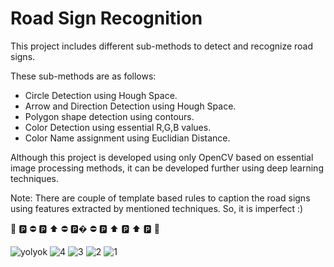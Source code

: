 
# Road Sign Recognition

This project includes different sub-methods to detect and recognize road signs.

These sub-methods are as follows:

- Circle Detection using Hough Space.
- Arrow and Direction Detection using Hough Space.
- Polygon shape detection using contours.
- Color Detection using essential R,G,B values.
- Color Name assignment using Euclidian Distance.


Although this project is developed using only OpenCV based on essential image processing methods, it can be developed further using deep learning techniques. 

Note: There are couple of template based rules to caption the road signs using features extracted by mentioned techniques. So, it is imperfect :) 

🛑 🅿️ ⛔️ 🅿️ ⬆️  ⛔️ 🅿️� ⛔️ 🅿️ ⬆️ 🅿️ ⬆️ 🅿️ 🛑 


![yolyok](https://user-images.githubusercontent.com/44713695/140819771-eb17bd44-4d34-412f-8b0c-7ffb2f90089e.png)
![4](https://user-images.githubusercontent.com/44713695/140819775-afbdba39-caa8-446f-8994-793b2054ceb9.jpg)
![3](https://user-images.githubusercontent.com/44713695/140819781-1678358e-74a1-4c05-bec1-0602e5499825.jpg)
![2](https://user-images.githubusercontent.com/44713695/140819782-149e8e8f-63de-47a0-be3b-056d9a93c7b7.jpg)
![1](https://user-images.githubusercontent.com/44713695/140819784-bbaca658-df11-4556-9311-858dcafb98f0.jpg)
